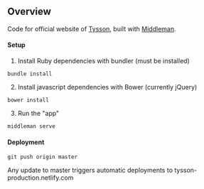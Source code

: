## Overview

Code for official website of [Tysson](tyssonband.com), built with [Middleman](https://middlemanapp.com).

#### Setup

1. Install Ruby dependencies with bundler (must be installed)
```
bundle install
```
2. Install javascript dependencies with Bower (currently  jQuery)
```
bower install
```
3. Run the "app" 
```
middleman serve
```

#### Deployment

```
git push origin master
```

Any update to master triggers automatic deployments to tysson-production.netlify.com
